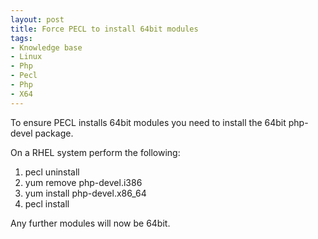 ```yaml
---
layout: post
title: Force PECL to install 64bit modules
tags:
- Knowledge base
- Linux
- Php
- Pecl
- Php
- X64
---
```


To ensure PECL installs 64bit modules you need to install the 64bit php-devel package.

On a RHEL system perform the following:

1. pecl uninstall 
2. yum remove php-devel.i386
3. yum install php-devel.x86_64
4. pecl install 

Any further modules will now be 64bit.
